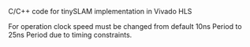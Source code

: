 C/C++ code for tinySLAM implementation in Vivado HLS

For operation clock speed must be changed from default 10ns Period to 25ns Period due to timing constraints.
